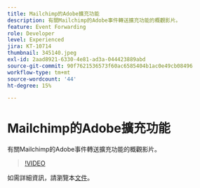 ```yaml
---
title: Mailchimp的Adobe擴充功能
description: 有關Mailchimp的Adobe事件轉送擴充功能的概觀影片。
feature: Event Forwarding
role: Developer
level: Experienced
jira: KT-10714
thumbnail: 345140.jpeg
exl-id: 2aad8921-6330-4e81-ad3a-044423889abd
source-git-commit: 90f7621536573f60ac6585404b1ac0e49cb08496
workflow-type: tm+mt
source-wordcount: '44'
ht-degree: 15%

---
```


# Mailchimp的Adobe擴充功能

有關Mailchimp的Adobe事件轉送擴充功能的概觀影片。

>[!VIDEO](https://video.tv.adobe.com/v/345140/?quality=12&learn=on)

如需詳細資訊，請瀏覽本[文件](https://experienceleague.adobe.com/docs/experience-platform/tags/extensions/adobe/mailchimp-edge/overview.html)。
